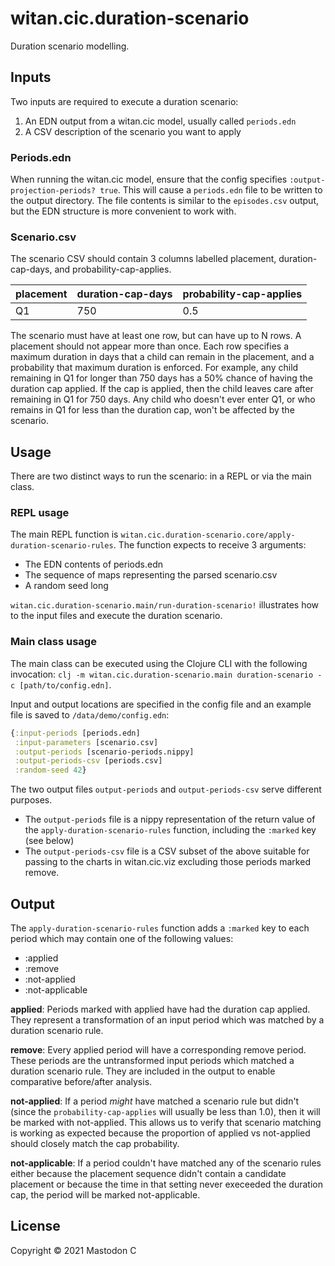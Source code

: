 # witan.cic.duration-scenario

Duration scenario modelling.

## Inputs

Two inputs are required to execute a duration scenario:

1) An EDN output from a witan.cic model, usually called `periods.edn`
2) A CSV description of the scenario you want to apply


### Periods.edn

When running the witan.cic model, ensure that the config specifies `:output-projection-periods? true`.
This will cause a `periods.edn` file to be written to the output directory.
The file contents is similar to the `episodes.csv` output, but the EDN structure is more convenient to work with.


### Scenario.csv

The scenario CSV should contain 3 columns labelled placement, duration-cap-days, and probability-cap-applies.

| placement | duration-cap-days | probability-cap-applies |
|-----------|-------------------|-------------------------|
| Q1        | 750               | 0.5                     |

The scenario must have at least one row, but can have up to N rows. A placement should not appear more than once.
Each row specifies a maximum duration in days that a child can remain in the placement, and a probability that maximum duration is enforced.
For example, any child remaining in Q1 for longer than 750 days has a 50% chance of having the duration cap applied.
If the cap is applied, then the child leaves care after remaining in Q1 for 750 days.
Any child who doesn't ever enter Q1, or who remains in Q1 for less than the duration cap, won't be affected by the scenario.

## Usage

There are two distinct ways to run the scenario: in a REPL or via the main class.

### REPL usage

The main REPL function is `witan.cic.duration-scenario.core/apply-duration-scenario-rules`.
The function expects to receive 3 arguments:
* The EDN contents of periods.edn
* The sequence of maps representing the parsed scenario.csv
* A random seed long

`witan.cic.duration-scenario.main/run-duration-scenario!` illustrates how to the input files and execute the duration scenario.

### Main class usage

The main class can be executed using the Clojure CLI with the following invocation: `clj -m witan.cic.duration-scenario.main duration-scenario -c [path/to/config.edn]`.

Input and output locations are specified in the config file and an example file is saved to `/data/demo/config.edn`:

```clojure
{:input-periods [periods.edn]
 :input-parameters [scenario.csv]
 :output-periods [scenario-periods.nippy]
 :output-periods-csv [periods.csv]
 :random-seed 42}
 ```
 
The two output files `output-periods` and `output-periods-csv` serve different purposes.
* The `output-periods` file is a nippy representation of the return value of the `apply-duration-scenario-rules` function, including the `:marked` key (see below)
* The `output-periods-csv` file is a CSV subset of the above suitable for passing to the charts in witan.cic.viz excluding those periods marked remove.

## Output

The `apply-duration-scenario-rules` function adds a `:marked` key to each period which may contain one of the following values:

* :applied
* :remove
* :not-applied
* :not-applicable

**applied**: Periods marked with applied have had the duration cap applied.
They represent a transformation of an input period which was matched by a duration scenario rule.

**remove**: Every applied period will have a corresponding remove period.
These periods are the untransformed input periods which matched a duration scenario rule.
They are included in the output to enable comparative before/after analysis.

**not-applied**: If a period _might_ have matched a scenario rule but didn't (since the `probability-cap-applies` will usually be less than 1.0), then it will be marked with not-applied.
This allows us to verify that scenario matching is working as expected because the proportion of applied vs not-applied should closely match the cap probability.

**not-applicable**: If a period couldn't have matched any of the scenario rules either because the placement sequence didn't contain a candidate placement or because the time in that setting never execeeded the duration cap, the period will be marked not-applicable.

## License

Copyright © 2021 Mastodon C
